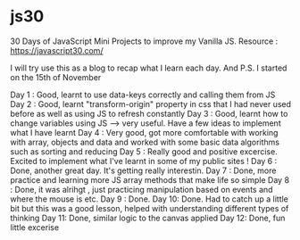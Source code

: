 # js30

30 Days of JavaScript Mini Projects to improve my Vanilla JS. Resource : https://javascript30.com/

I will try use this as a blog to recap what I learn each day. And P.S. I started on the 15th of November

Day 1 : Good, learnt to use data-keys correctly and calling them from JS
Day 2 : Good, learnt "transform-origin" property in css that I had never used before as well as using JS to refresh constantly
Day 3 : Good, learnt how to change variables using JS --> very useful. Have a few ideas to implement what I have learnt
Day 4 : Very good, got more comfortable with working with array, objects and data and worked with some basic data algorithms such as sorting and reducing
Day 5 : Really good and positive excercise. Excited to implement what I've learnt in some of my public sites !
Day 6 : Done, another great day. It's getting really interestin.
Day 7 : Done, more practice and learning more JS array methods that make life so simple
Day 8 : Done, it was alrihgt , just practicing manipulation based on events and where the mouse is etc.
Day 9 : Done.
Day 10: Done. Had to catch up a little bit but this was a good lesson, helped with understanding different types of thinking
Day 11: Done, similar logic to the canvas applied
Day 12: Done, fun little excerise
